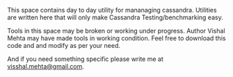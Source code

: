 This space contains day to day utility for mananaging cassandra. Utilities are written here that will only make Cassandra Testing/benchmarking easy.

Tools in this space may be broken or working under progress. Author Vishal Mehta may have made tools in working condition. Feel free to download this code and and modify as per your need.

And if you need something specific please write me at visshal.mehta@gmail.com.



